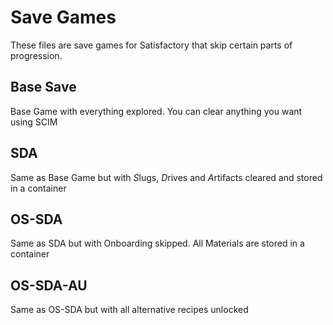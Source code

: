 # Save Games
These files are save games for Satisfactory that skip certain parts of progression.

## Base Save
Base Game with everything explored. You can clear anything you want using SCIM

## SDA
Same as Base Game but with *S*lugs, *D*rives and *A*rtifacts cleared and stored in a container

## OS-SDA 
Same as SDA but with Onboarding skipped. All Materials are stored in a container

## OS-SDA-AU
Same as OS-SDA but with all alternative recipes unlocked